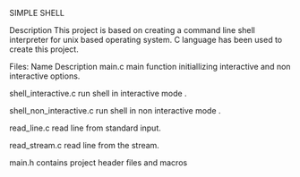 SIMPLE SHELL

Description 
This project is based on creating a command line shell interpreter for unix based operating system.
C language has been used to create this project.

Files:
Name                      Description
main.c				main function initiallizing interactive and non interactive options.

shell_interactive.c		run shell in interactive mode .

shell_non_interactive.c		run shell in non interactive mode .

read_line.c 			read line from standard input.

read_stream.c			read line from the stream.

main.h				contains project header files and macros

